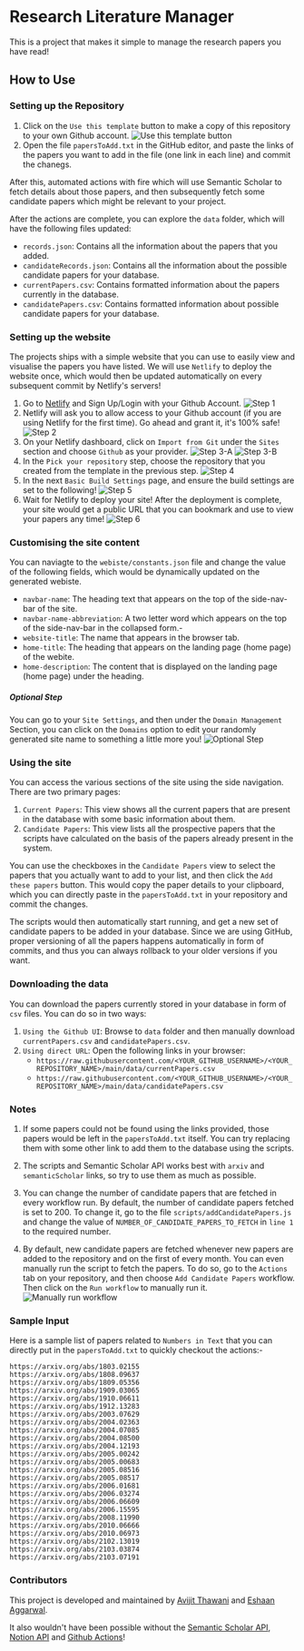 # Research Literature Manager

This is a project that makes it simple to manage the research papers you have read!

## How to Use

### Setting up the Repository

1. Click on the `Use this template` button to make a copy of this repository to your own Github account.
   ![Use this template button](assets/1.jpg)
2. Open the file `papersToAdd.txt` in the GitHub editor, and paste the links of the papers you want to add in the file (one link in each line) and commit the chanegs.

After this, automated actions with fire which will use Semantic Scholar to fetch details about those papers, and then subsequently fetch some candidate papers which might be relevant to your project.

After the actions are complete, you can explore the `data` folder, which will have the following files updated:

- `records.json`: Contains all the information about the papers that you added.
- `candidateRecords.json`: Contains all the information about the possible candidate papers for your database.
- `currentPapers.csv`: Contains formatted information about the papers currently in the database.
- `candidatePapers.csv`: Contains formatted information about possible candidate papers for your database.

### Setting up the website

The projects ships with a simple website that you can use to easily view and visualise the papers you have listed. We will use `Netlify` to deploy the website once, which would then be updated automatically on every subsequent commit by Netlify's servers!

1. Go to [Netlify](https://www.netlify.com/) and Sign Up/Login with your Github Account.
   ![Step 1](assets/website/1.jpg)
2. Netlify will ask you to allow access to your Github account (if you are using Netlify for the first time). Go ahead and grant it, it's 100% safe!
   ![Step 2](assets/website/2.jpg)
3. On your Netlify dashboard, click on `Import from Git` under the `Sites` section and choose `Github` as your provider.
   ![Step 3-A](assets/website/3.jpg)
   ![Step 3-B](assets/website/4.jpg)
4. In the `Pick your repository` step, choose the repository that you created from the template in the previous step.
   ![Step 4](assets/website/5.jpg)
5. In the next `Basic Build Settings` page, and ensure the build settings are set to the following!
   ![Step 5](assets/website/6.jpg)
6. Wait for Netlify to deploy your site! After the deployment is complete, your site would get a public URL that you can bookmark and use to view your papers any time!
   ![Step 6](assets/website/7.jpg)

### Customising the site content

You can naviagte to the `webiste/constants.json` file and change the value of the following fields, which would be dynamically updated on the generated webiste.

- `navbar-name`: The heading text that appears on the top of the side-nav-bar of the site.
- `navbar-name-abbreviation`: A two letter word which appears on the top of the side-nav-bar in the collapsed form.-
- `website-title`: The name that appears in the browser tab.
- `home-title`: The heading that appears on the landing page (home page) of the webite.
- `home-description`: The content that is displayed on the landing page (home page) under the heading.

##### Optional Step

You can go to your `Site Settings`, and then under the `Domain Management` Section, you can click on the `Domains` option to edit your randomly generated site name to something a little more you!
![Optional Step](assets/website/8.jpg)

### Using the site

You can access the various sections of the site using the side navigation.
There are two primary pages:

1. `Current Papers`: This view shows all the current papers that are present in the database with some basic information about them.
2. `Candidate Papers`: This view lists all the prospective papers that the scripts have calculated on the basis of the papers already present in the system.

You can use the checkboxes in the `Candidate Papers` view to select the papers that you actually want to add to your list, and then click the `Add these papers` button. This would copy the paper details to your clipboard, which you can directly paste in the `papersToAdd.txt` in your repository and commit the changes.

The scripts would then automatically start running, and get a new set of candidate papers to be added in your database.
Since we are using GitHub, proper versioning of all the papers happens automatically in form of commits, and thus you can always rollback to your older versions if you want.

### Downloading the data

You can download the papers currently stored in your database in form of `csv` files.
You can do so in two ways:

1. `Using the Github UI`: Browse to `data` folder and then manually download `currentPapers.csv` and `candidatePapers.csv`.
2. `Using direct URL`: Open the following links in your browser:
   - `https://raw.githubusercontent.com/<YOUR_GITHUB_USERNAME>/<YOUR_REPOSITORY_NAME>/main/data/currentPapers.csv`
   - `https://raw.githubusercontent.com/<YOUR_GITHUB_USERNAME>/<YOUR_REPOSITORY_NAME>/main/data/candidatePapers.csv`

### Notes

1. If some papers could not be found using the links provided, those papers would be left in the `papersToAdd.txt` itself. You can try replacing them with some other link to add them to the database using the scripts.

2. The scripts and Semantic Scholar API works best with `arxiv` and `semanticScholar` links, so try to use them as much as possible.

3. You can change the number of candidate papers that are fetched in every workflow run. By default, the number of candidate papers fetched is set to 200. To change it, go to the file `scripts/addCandidatePapers.js` and change the value of `NUMBER_OF_CANDIDATE_PAPERS_TO_FETCH` in `line 1` to the required number.

4. By default, new candidate papers are fetched whenever new papers are added to the repository and on the first of every month. You can even manually run the script to fetch the papers. To do so, go to the `Actions` tab on your repository, and then choose `Add Candidate Papers` workflow. Then click on the `Run workflow` to manually run it.
   ![Manually run workflow](assets/manual_trigger.jpg)

### Sample Input

Here is a sample list of papers related to `Numbers in Text` that you can directly put in the `papersToAdd.txt` to quickly checkout the actions:-

```
https://arxiv.org/abs/1803.02155
https://arxiv.org/abs/1808.09637
https://arxiv.org/abs/1809.05356
https://arxiv.org/abs/1909.03065
https://arxiv.org/abs/1910.06611
https://arxiv.org/abs/1912.13283
https://arxiv.org/abs/2003.07629
https://arxiv.org/abs/2004.02363
https://arxiv.org/abs/2004.07085
https://arxiv.org/abs/2004.08500
https://arxiv.org/abs/2004.12193
https://arxiv.org/abs/2005.00242
https://arxiv.org/abs/2005.00683
https://arxiv.org/abs/2005.08516
https://arxiv.org/abs/2005.08517
https://arxiv.org/abs/2006.01681
https://arxiv.org/abs/2006.03274
https://arxiv.org/abs/2006.06609
https://arxiv.org/abs/2006.15595
https://arxiv.org/abs/2008.11990
https://arxiv.org/abs/2010.06666
https://arxiv.org/abs/2010.06973
https://arxiv.org/abs/2102.13019
https://arxiv.org/abs/2103.03874
https://arxiv.org/abs/2103.07191
```

### Contributors

This project is developed and maintained by [Avijit Thawani](https://avi-jit.github.io/) and [Eshaan Aggarwal](https://www.github.com/EshaanAgg).

It also wouldn't have been possible without the [Semantic Scholar API](https://www.semanticscholar.org/product/api), [Notion API](https://notionapi.readme.io/) and [Github Actions](https://github.com/features/actions)!
